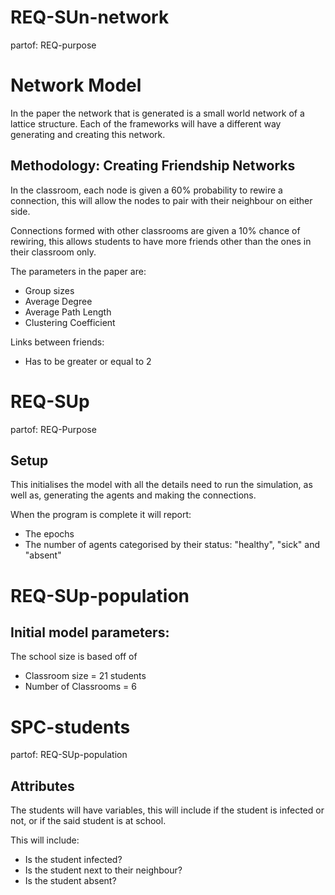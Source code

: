 # REQ-SUn-network
partof: REQ-purpose
###
# Network Model

In the paper the network that is generated is a small world network of a lattice structure. Each of the frameworks will have a different way generating and creating this network.

## Methodology: Creating Friendship Networks

In the classroom, each node is given a 60% probability to rewire a connection, this will allow the nodes to pair with their neighbour on either side.

Connections formed with other classrooms are given a 10% chance of rewiring, this allows students to have more friends other than the ones in their classroom only.

The parameters in the paper are:

- Group sizes
- Average Degree
- Average Path Length
- Clustering Coefficient

Links between friends:
- Has to be greater or equal to 2


# REQ-SUp
partof: REQ-Purpose
###
## Setup


This initialises the model with all the details need to run the simulation, as well as, generating the agents and making the connections. 

When the program is complete it will report:
- The epochs
- The number of agents categorised by their status: "healthy", "sick" and "absent"


# REQ-SUp-population
## Initial model parameters:

The school size is based off of 
- Classroom size = 21 students
- Number of Classrooms = 6


# SPC-students
partof: REQ-SUp-population
###
## Attributes

The students will have variables, this will include if the student is infected or not, or if the said student is at school.

This will include:
- Is the student infected?
- Is the student next to their neighbour?
- Is the student absent?